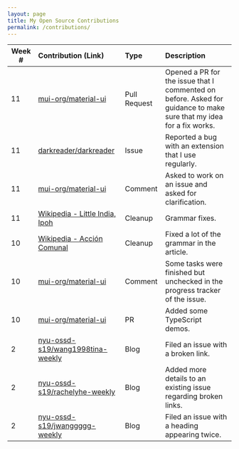 ```yaml
---
layout: page
title: My Open Source Contributions
permalink: /contributions/
---
```


<!-- 
Type of the contribution should be "Wikipedia edit", "OpenStreet Map feature", "Documentation", "Course website", "Blog", 
"Browse Add-on", etc. 

The descriptioin should include a brief summary of what you did. 

Replace the first row with your contribution. 

--> 

| Week #       | Contribution (Link)  | Type  | Description | 
|---|:---|:---|:---|
| 11 | [mui-org/material-ui](https://github.com/mui-org/material-ui/pull/15439) | Pull Request | Opened a PR for the issue that I commented on before. Asked for guidance to make sure that my idea for a fix works.
| 11 | [darkreader/darkreader](https://github.com/darkreader/darkreader/issues/1255) | Issue | Reported a bug with an extension that I use regularly.
| 11 | [mui-org/material-ui](https://github.com/mui-org/material-ui/issues/15316#issuecomment-483473255) | Comment | Asked to work on an issue and asked for clarification. |
| 11 | [Wikipedia - Little India, Ipoh](https://en.wikipedia.org/w/index.php?title=Little_India,_Ipoh&oldid=893525214) | Cleanup | Grammar fixes. |
| 10 | [Wikipedia - Acción Comunal](https://en.wikipedia.org/w/index.php?title=Acci%C3%B3n_Comunal&oldid=892526192) | Cleanup | Fixed a lot of the grammar in the article. |
| 10 | [mui-org/material-ui](https://github.com/mui-org/material-ui/issues/14897#issuecomment-483075937) | Comment | Some tasks were finished but unchecked in the progress tracker of the issue. |
| 10 | [mui-org/material-ui](https://github.com/mui-org/material-ui/pull/15323) | PR | Added some TypeScript demos.
| 2 | [nyu-ossd-s19/wang1998tina-weekly](https://github.com/nyu-ossd-s19/wang1998tina-weekly/issues/1) | Blog | Filed an issue with a broken link. |
| 2 | [nyu-ossd-s19/rachelyhe-weekly](https://github.com/nyu-ossd-s19/rachelyhe-weekly/issues/1) | Blog | Added more details to an existing issue regarding broken links. |
| 2 | [nyu-ossd-s19/jwanggggg-weekly](https://github.com/nyu-ossd-s19/jwanggggg-weekly/issues/1) | Blog | Filed an issue with a heading appearing twice. |